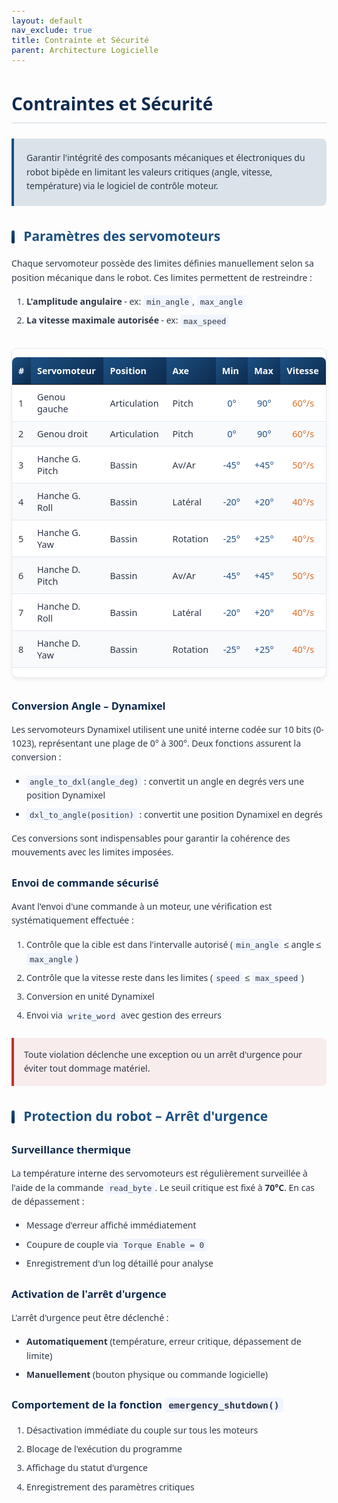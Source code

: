 ```yaml
---
layout: default
nav_exclude: true
title: Contrainte et Sécurité
parent: Architecture Logicielle
---
```


<style>
:root {
    --primary-color: #1c5083;
    --secondary-color: #0d2b4e;
    --accent-color: rgba(28, 80, 131, 0.15);
    --text-color: #2d3748;
    --light-bg: #f8fafc;
    --border-color: #e2e8f0;
    --angle-color: #1c5083;
    --speed-color: #dd6b20;
    --warning-color: #c53030;
    --code-bg: #f0f5ff;
}

body {
    font-family: 'Segoe UI', system-ui, sans-serif;
    line-height: 1.6;
    color: var(--text-color);
}

hr {
    border: none;
    height: 2px;
    background: linear-gradient(90deg, var(--primary-color), rgba(28, 80, 131, 0.2));
    margin: 2rem 0;
}

.intro-box {
    background-color: var(--accent-color);
    border-left: 4px solid var(--primary-color);
    padding: 1.25rem;
    border-radius: 0 8px 8px 0;
    margin: 1.5rem 0;
}

.table-container {
    overflow-x: auto;
    margin: 2rem 0;
    border-radius: 10px;
    box-shadow: 0 4px 6px rgba(0,0,0,0.05);
    background: white;
    border: 1px solid var(--border-color);
}

h1 {
    color: var(--secondary-color);
    border-bottom: 2px solid var(--border-color);
    padding-bottom: 0.5rem;
    margin-bottom: 1.5rem;
}

h2 {
    color: var(--primary-color);
    margin: 2rem 0 1rem 0;
    position: relative;
    padding-left: 1.2rem;
}

h2:before {
    content: "";
    position: absolute;
    left: 0;
    top: 0.35em;
    height: 1em;
    width: 5px;
    background: linear-gradient(to bottom, var(--primary-color), var(--secondary-color));
    border-radius: 3px;
}

h3 {
    color: var(--secondary-color);
    margin: 1.5rem 0 0.8rem 0;
    font-weight: 600;
}

h4 {
    font-weight: 600;
    color: var(--secondary-color);
    margin: 1.5rem 0 0.8rem 0;
    padding-bottom: 0.3rem;
    border-bottom: 2px solid rgba(13, 43, 78, 0.1);
    display: inline-block;
}

.tg {
    border-collapse: collapse;
    width: 100%;
    font-size: 0.9rem;
    table-layout: fixed;
}

.tg thead {
    position: sticky;
    top: 0;
}

.tg th {
    background: linear-gradient(135deg, var(--primary-color), var(--secondary-color));
    color: white;
    padding: 12px 10px;
    font-weight: 600;
    text-align: left;
    border: none;
}

.tg th:first-child {
    border-top-left-radius: 8px;
}

.tg th:last-child {
    border-top-right-radius: 8px;
}

.tg td {
    padding: 10px 10px;
    border-bottom: 1px solid var(--border-color);
    vertical-align: middle;
    word-wrap: break-word;
}

.tg tr:nth-child(even) {
    background-color: var(--light-bg);
}

.tg tr:hover td {
    background-color: var(--accent-color);
}

.tg .angle {
    color: var(--angle-color);
    font-weight: 500;
    text-align: center;
}

.tg .speed {
    color: var(--speed-color);
    font-weight: 500;
    text-align: center;
}

.warning-box {
    background-color: rgba(197, 48, 48, 0.08);
    border-left: 4px solid var(--warning-color);
    padding: 1rem;
    border-radius: 0 8px 8px 0;
    margin: 1.5rem 0;
}

code {
    background-color: var(--code-bg);
    padding: 0.2em 0.4em;
    border-radius: 4px;
    font-family: 'SFMono-Regular', Consolas, monospace;
    font-size: 0.9em;
    color: #2d3748;
}

ol, ul {
    padding-left: 1.5rem;
    margin: 1rem 0;
}

li {
    margin-bottom: 0.5rem;
    position: relative;
}

/* Ajustement des largeurs de colonnes */
.tg th:nth-child(1), .tg td:nth-child(1) { width: 5%; }
.tg th:nth-child(2), .tg td:nth-child(2) { width: 20%; }
.tg th:nth-child(3), .tg td:nth-child(3) { width: 15%; }
.tg th:nth-child(4), .tg td:nth-child(4) { width: 12%; }
.tg th:nth-child(5), .tg td:nth-child(5) { width: 10%; }
.tg th:nth-child(6), .tg td:nth-child(6) { width: 10%; }
.tg th:nth-child(7), .tg td:nth-child(7) { width: 10%; }

@media (max-width: 768px) {
    .tg {
        font-size: 0.8rem;
    }
    .tg th, .tg td {
        padding: 8px 6px;
    }
}
</style>

# Contraintes et Sécurité

<div class="intro-box">
Garantir l'intégrité des composants mécaniques et électroniques du robot bipède en limitant les valeurs critiques (angle, vitesse, température) via le logiciel de contrôle moteur.
</div>

## Paramètres des servomoteurs

Chaque servomoteur possède des limites définies manuellement selon sa position mécanique dans le robot. Ces limites permettent de restreindre :

1. **L'amplitude angulaire** - ex: `min_angle`, `max_angle`
2. **La vitesse maximale autorisée** - ex: `max_speed`

<div class="table-container">
<table class="tg">
  <thead>
    <tr>
      <th>#</th>
      <th>Servomoteur</th>
      <th>Position</th>
      <th>Axe</th>
      <th>Min</th>
      <th>Max</th>
      <th>Vitesse</th>
    </tr>
  </thead>
  <tbody>
    <tr>
      <td>1</td>
      <td>Genou gauche</td>
      <td>Articulation</td>
      <td>Pitch</td>
      <td class="angle">0°</td>
      <td class="angle">90°</td>
      <td class="speed">60°/s</td>
    </tr>
    <tr>
      <td>2</td>
      <td>Genou droit</td>
      <td>Articulation</td>
      <td>Pitch</td>
      <td class="angle">0°</td>
      <td class="angle">90°</td>
      <td class="speed">60°/s</td>
    </tr>
    <tr>
      <td>3</td>
      <td>Hanche G. Pitch</td>
      <td>Bassin</td>
      <td>Av/Ar</td>
      <td class="angle">-45°</td>
      <td class="angle">+45°</td>
      <td class="speed">50°/s</td>
    </tr>
    <tr>
      <td>4</td>
      <td>Hanche G. Roll</td>
      <td>Bassin</td>
      <td>Latéral</td>
      <td class="angle">-20°</td>
      <td class="angle">+20°</td>
      <td class="speed">40°/s</td>
    </tr>
    <tr>
      <td>5</td>
      <td>Hanche G. Yaw</td>
      <td>Bassin</td>
      <td>Rotation</td>
      <td class="angle">-25°</td>
      <td class="angle">+25°</td>
      <td class="speed">40°/s</td>
    </tr>
    <tr>
      <td>6</td>
      <td>Hanche D. Pitch</td>
      <td>Bassin</td>
      <td>Av/Ar</td>
      <td class="angle">-45°</td>
      <td class="angle">+45°</td>
      <td class="speed">50°/s</td>
    </tr>
    <tr>
      <td>7</td>
      <td>Hanche D. Roll</td>
      <td>Bassin</td>
      <td>Latéral</td>
      <td class="angle">-20°</td>
      <td class="angle">+20°</td>
      <td class="speed">40°/s</td>
    </tr>
    <tr>
      <td>8</td>
      <td>Hanche D. Yaw</td>
      <td>Bassin</td>
      <td>Rotation</td>
      <td class="angle">-25°</td>
      <td class="angle">+25°</td>
      <td class="speed">40°/s</td>
    </tr>
  </tbody>
</table>
</div>

### Conversion Angle – Dynamixel

Les servomoteurs Dynamixel utilisent une unité interne codée sur 10 bits (0-1023), représentant une plage de 0° à 300°. Deux fonctions assurent la conversion :

- `angle_to_dxl(angle_deg)` : convertit un angle en degrés vers une position Dynamixel
- `dxl_to_angle(position)` : convertit une position Dynamixel en degrés

Ces conversions sont indispensables pour garantir la cohérence des mouvements avec les limites imposées.

### Envoi de commande sécurisé

Avant l'envoi d'une commande à un moteur, une vérification est systématiquement effectuée :

1. Contrôle que la cible est dans l'intervalle autorisé (`min_angle` ≤ angle ≤ `max_angle`)
2. Contrôle que la vitesse reste dans les limites (`speed` ≤ `max_speed`)
3. Conversion en unité Dynamixel
4. Envoi via `write_word` avec gestion des erreurs

<div class="warning-box">
Toute violation déclenche une exception ou un arrêt d'urgence pour éviter tout dommage matériel.
</div>

## Protection du robot – Arrêt d'urgence

### Surveillance thermique

La température interne des servomoteurs est régulièrement surveillée à l'aide de la commande `read_byte`. Le seuil critique est fixé à **70°C**. En cas de dépassement :

- Message d'erreur affiché immédiatement
- Coupure de couple via `Torque Enable = 0`
- Enregistrement d'un log détaillé pour analyse

### Activation de l'arrêt d'urgence

L'arrêt d'urgence peut être déclenché :

- **Automatiquement** (température, erreur critique, dépassement de limite)
- **Manuellement** (bouton physique ou commande logicielle)

### Comportement de la fonction `emergency_shutdown()`

1. Désactivation immédiate du couple sur tous les moteurs
2. Blocage de l'exécution du programme
3. Affichage du statut d'urgence
4. Enregistrement des paramètres critiques